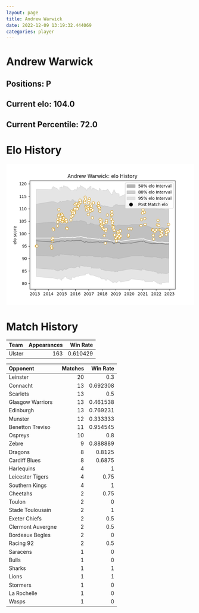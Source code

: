 ```yaml
---  
layout: page  
title: Andrew Warwick  
date: 2022-12-09 13:19:32.444069  
categories: player  
---
```

# Andrew Warwick

## Positions: P

## Current elo: 104.0

## Current Percentile: 72.0

# Elo History


![elo history](history_AndrewWarwick.png)
# Match History


| Team   |   Appearances |   Win Rate |
|:-------|--------------:|-----------:|
| Ulster |           163 |   0.610429 |

| Opponent          |   Matches |   Win Rate |
|:------------------|----------:|-----------:|
| Leinster          |        20 |   0.3      |
| Connacht          |        13 |   0.692308 |
| Scarlets          |        13 |   0.5      |
| Glasgow Warriors  |        13 |   0.461538 |
| Edinburgh         |        13 |   0.769231 |
| Munster           |        12 |   0.333333 |
| Benetton Treviso  |        11 |   0.954545 |
| Ospreys           |        10 |   0.8      |
| Zebre             |         9 |   0.888889 |
| Dragons           |         8 |   0.8125   |
| Cardiff Blues     |         8 |   0.6875   |
| Harlequins        |         4 |   1        |
| Leicester Tigers  |         4 |   0.75     |
| Southern Kings    |         4 |   1        |
| Cheetahs          |         2 |   0.75     |
| Toulon            |         2 |   0        |
| Stade Toulousain  |         2 |   1        |
| Exeter Chiefs     |         2 |   0.5      |
| Clermont Auvergne |         2 |   0.5      |
| Bordeaux Begles   |         2 |   0        |
| Racing 92         |         2 |   0.5      |
| Saracens          |         1 |   0        |
| Bulls             |         1 |   0        |
| Sharks            |         1 |   1        |
| Lions             |         1 |   1        |
| Stormers          |         1 |   0        |
| La Rochelle       |         1 |   0        |
| Wasps             |         1 |   0        |